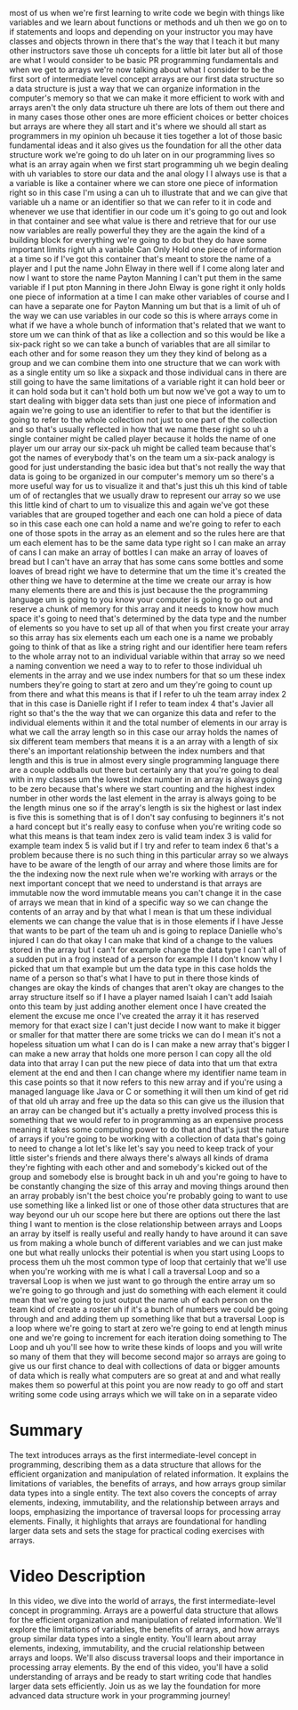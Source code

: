 most of us when we're first learning to write code we begin with things like variables and we learn about functions or methods and uh then we go on to if statements and loops and depending on your instructor you may have classes and objects thrown in there that's the way that I teach it but many other instructors save those uh concepts for a little bit later but all of those are what I would consider to be basic PR programming fundamentals and when we get to arrays we're now talking about what I consider to be the first sort of intermediate level concept arrays are our first data structure so a data structure is just a way that we can organize information in the computer's memory so that we can make it more efficient to work with and arrays aren't the only data structure uh there are lots of them out there and in many cases those other ones are more efficient choices or better choices but arrays are where they all start and it's where we should all start as programmers in my opinion uh because it ties together a lot of those basic fundamental ideas and it also gives us the foundation for all the other data structure work we're going to do uh later on in our programming lives so what is an array again when we first start programming uh we begin dealing with uh variables to store our data and the anal ology I I always use is that a a variable is like a container where we can store one piece of information right so in this case I'm using a can uh to illustrate that and we can give that variable uh a name or an identifier so that we can refer to it in code and whenever we use that identifier in our code um it's going to go out and look in that container and see what value is there and retrieve that for our use now variables are really powerful they they are the again the kind of a building block for everything we're going to do but they do have some important limits right uh a variable Can Only Hold one piece of information at a time so if I've got this container that's meant to store the name of a player and I put the name John Elway in there well if I come along later and now I want to store the name Payton Manning I can't put them in the same variable if I put pton Manning in there John Elway is gone right it only holds one piece of information at a time I can make other variables of course and I can have a separate one for Payton Manning um but that is a limit of uh of the way we can use variables in our code so this is where arrays come in what if we have a whole bunch of information that's related that we want to store um we can think of that as like a collection and so this would be like a six-pack right so we can take a bunch of variables that are all similar to each other and for some reason they um they they kind of belong as a group and we can combine them into one structure that we can work with as a single entity um so like a sixpack and those individual cans in there are still going to have the same limitations of a variable right it can hold beer or it can hold soda but it can't hold both um but now we've got a way to um to start dealing with bigger data sets than just one piece of information and again we're going to use an identifier to refer to that but the identifier is going to refer to the whole collection not just to one part of the collection and so that's usually reflected in how that we name these right so uh a single container might be called player because it holds the name of one player um our array our six-pack uh might be called team because that's got the names of everybody that's on the team um a six-pack analogy is good for just understanding the basic idea but that's not really the way that data is going to be organized in our computer's memory um so there's a more useful way for us to visualize it and that's just this uh this kind of table um of of rectangles that we usually draw to represent our array so we use this little kind of chart to um to visualize this and again we've got these variables that are grouped together and each one can hold a piece of data so in this case each one can hold a name and we're going to refer to each one of those spots in the array as an element and so the rules here are that um each element has to be the same data type right so I can make an array of cans I can make an array of bottles I can make an array of loaves of bread but I can't have an array that has some cans some bottles and some loaves of bread right we have to determine that um the time it's created the other thing we have to determine at the time we create our array is how many elements there are and this is just because the the programming language um is going to you know your computer is going to go out and reserve a chunk of memory for this array and it needs to know how much space it's going to need that's determined by the data type and the number of elements so you have to set up all of that when you first create your array so this array has six elements each um each one is a name we probably going to think of that as like a string right and our identifier here team refers to the whole array not to an individual variable within that array so we need a naming convention we need a way to to refer to those individual uh elements in the array and we use index numbers for that so um these index numbers they're going to start at zero and um they're going to count up from there and what this means is that if I refer to uh the team array index 2 that in this case is Danielle right if I refer to team index 4 that's Javier all right so that's the the way that we can organize this data and refer to the individual elements within it and the total number of elements in our array is what we call the array length so in this case our array holds the names of six different team members that means it is a an array with a length of six there's an important relationship between the index numbers and that length and this is true in almost every single programming language there are a couple oddballs out there but certainly any that you're going to deal with in my classes um the lowest index number in an array is always going to be zero because that's where we start counting and the highest index number in other words the last element in the array is always going to be the length minus one so if the array's length is six the highest or last index is five this is something that is of I don't say confusing to beginners it's not a hard concept but it's really easy to confuse when you're writing code so what this means is that team index zero is valid team index 3 is valid for example team index 5 is valid but if I try and refer to team index 6 that's a problem because there is no such thing in this particular array so we always have to be aware of the length of our array and where those limits are for the the indexing now the next rule when we're working with arrays or the next important concept that we need to understand is that arrays are immutable now the word immutable means you can't change it in the case of arrays we mean that in kind of a specific way so we can change the contents of an array and by that what I mean is that um these individual elements we can change the value that is in those elements if I have Jesse that wants to be part of the team uh and is going to replace Danielle who's injured I can do that okay I can make that kind of a change to the values stored in the array but I can't for example change the data type I can't all of a sudden put in a frog instead of a person for example I I don't know why I picked that um that example but um the data type in this case holds the name of a person so that's what I have to put in there those kinds of changes are okay the kinds of changes that aren't okay are changes to the array structure itself so if I have a player named Isaiah I can't add Isaiah onto this team by just adding another element once I have created the element the excuse me once I've created the array it it has reserved memory for that exact size I can't just decide I now want to make it bigger or smaller for that matter there are some tricks we can do I mean it's not a hopeless situation um what I can do is I can make a new array that's bigger I can make a new array that holds one more person I can copy all the old data into that array I can put the new piece of data into that um that extra element at the end and then I can change where my identifier name team in this case points so that it now refers to this new array and if you're using a managed language like Java or C or something it will then um kind of get rid of that old uh array and free up the data so this can give us the illusion that an array can be changed but it's actually a pretty involved process this is something that we would refer to in programming as an expensive process meaning it takes some computing power to do that and that's just the nature of arrays if you're going to be working with a collection of data that's going to need to change a lot let's like let's say you need to keep track of your little sister's friends and there always there's always all kinds of drama they're fighting with each other and and somebody's kicked out of the group and somebody else is brought back in uh and you're going to have to be constantly changing the size of this array and moving things around then an array probably isn't the best choice you're probably going to want to use use something like a linked list or one of those other data structures that are way beyond our uh our scope here but there are options out there the last thing I want to mention is the close relationship between arrays and Loops an array by itself is really useful and really handy to have around it can save us from making a whole bunch of different variables and we can just make one but what really unlocks their potential is when you start using Loops to process them uh the most common type of loop that certainly that we'll use when you're working with me is what I call a traversal Loop and so a traversal Loop is when we just want to go through the entire array um so we're going to go through and just do something with each element it could mean that we're going to just output the name uh of each person on the team kind of create a roster uh if it's a bunch of numbers we could be going through and and adding them up something like that but a traversal Loop is a loop where we're going to start at zero we're going to end at length minus one and we're going to increment for each iteration doing something to The Loop and uh you'll see how to write these kinds of loops and you will write so many of them that they will become second major so arrays are going to give us our first chance to deal with collections of data or bigger amounts of data which is really what computers are so great at and and what really makes them so powerful at this point you are now ready to go off and start writing some code using arrays which we will take on in a separate video


# Summary
The text introduces arrays as the first intermediate-level concept in programming, describing them as a data structure that allows for the efficient organization and manipulation of related information. It explains the limitations of variables, the benefits of arrays, and how arrays group similar data types into a single entity. The text also covers the concepts of array elements, indexing, immutability, and the relationship between arrays and loops, emphasizing the importance of traversal loops for processing array elements. Finally, it highlights that arrays are foundational for handling larger data sets and sets the stage for practical coding exercises with arrays.

# Video Description

In this video, we dive into the world of arrays, the first intermediate-level concept in programming. Arrays are a powerful data structure that allows for the efficient organization and manipulation of related information. We'll explore the limitations of variables, the benefits of arrays, and how arrays group similar data types into a single entity. You'll learn about array elements, indexing, immutability, and the crucial relationship between arrays and loops. We'll also discuss traversal loops and their importance in processing array elements. By the end of this video, you'll have a solid understanding of arrays and be ready to start writing code that handles larger data sets efficiently. Join us as we lay the foundation for more advanced data structure work in your programming journey!

